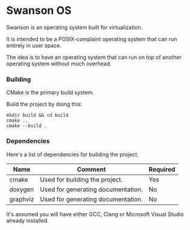 Swanson OS
==========

Swanson is an operating system built for virtualization.

It is intended to be a POSIX-complaint operating system that can run entirely in user space.

The idea is to have an operating system that can run on top of another operating system without much overhead.

### Building

CMake is the primary build system.

Build the project by doing this:

```
mkdir build && cd build
cmake ..
cmake --build .
```

### Dependencies

Here's a list of dependencies for building the project.

| Name     | Comment                            | Required |
|----------|------------------------------------|----------|
| cmake    | Used for building the project.     | Yes      |
| doxygen  | Used for generating documentation. | No       |
| graphviz | Used for generating documentation. | No       |

It's assumed you will have either GCC, Clang or Microsoft Visual Studio already installed.

